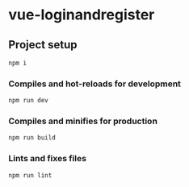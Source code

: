 # vue-loginandregister

## Project setup

```cmd
npm i
```

### Compiles and hot-reloads for development

```cmd
npm run dev
```

### Compiles and minifies for production

```cmd
npm run build
```

### Lints and fixes files

```cmd
npm run lint
